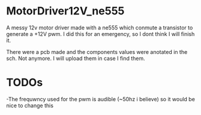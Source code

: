 # MotorDriver12V_ne555
A messy 12v motor driver made with a ne555 which conmute a transistor to generate a +12V pwm.
I did this for an emergency, so I dont think I will finish it.

There were a pcb made and the components values were anotated in the sch. Not anymore. I will upload them in case I find them.

# TODOs
-The frequwncy used for the pwm is audible (~50hz i believe) so it would be nice to change this
